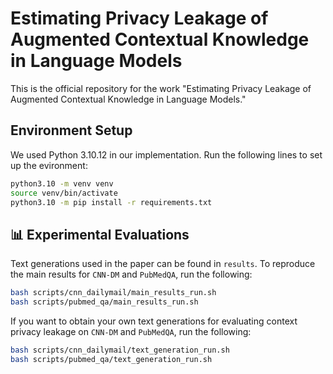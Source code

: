 # Estimating Privacy Leakage of Augmented Contextual Knowledge in Language Models 

This is the official repository for the work "Estimating Privacy Leakage of Augmented Contextual Knowledge in Language Models." 

## Environment Setup
We used Python 3.10.12 in our implementation. Run the following lines to set up the evironment: 

```bash
python3.10 -m venv venv
source venv/bin/activate
python3.10 -m pip install -r requirements.txt
``` 

## 📊 Experimental Evaluations

Text generations used in the paper can be found in `results`. To reproduce the main results for `CNN-DM` and `PubMedQA`, run the following:

```bash
bash scripts/cnn_dailymail/main_results_run.sh
bash scripts/pubmed_qa/main_results_run.sh
```

If you want to obtain your own text generations for evaluating context privacy leakage on `CNN-DM` and `PubMedQA`, run the following:

```bash
bash scripts/cnn_dailymail/text_generation_run.sh
bash scripts/pubmed_qa/text_generation_run.sh
```